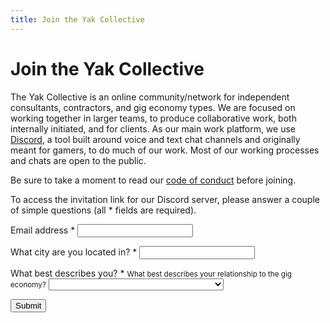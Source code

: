 ```yaml
---
title: Join the Yak Collective
---
```


# Join the Yak Collective

The Yak Collective is an online community/network for independent consultants, contractors, and gig economy types. We are focused on working together in larger teams, to produce collaborative work, both internally initiated, and for clients. As our main work platform, we use [Discord](https://discord.com/), a tool built around voice and text chat channels and originally meant for gamers, to do much of our work. Most of our working processes and chats are open to the public.

Be sure to take a moment to read our [code of conduct](https://roamresearch.com/#/app/ArtOfGig/page/i92e8kE2x) before joining.

To access the invitation link for our Discord server, please answer a couple of simple questions (all <span class="required">*</span> fields are required).

<div>
    <form class="mt4 mt5-l mh0 mh3-m mh4-l" method="post" action="https://docs.google.com/forms/u/0/d/e/1FAIpQLSfVUUvuIkzEGffk1CoEgzOkeO_yI05Nuw6zU3H1TNLmiQOf7g/formResponse">
        <p>
            <label class="db b mb2" for="emailAddress">Email address <span class="required">*</span></label>
            <input class="db ba pa2 w-100 w-80-m w-60-l" type="email" name="emailAddress" id="emailAddress" required="true">
        </p>
        <p>
            <label class="db b mb2" for="entry.579811979">What city are you located in? <span class="required">*</span></label>
            <input class="db ba pa2 w-100 w-80-m w-60-l" type="text" name="entry.579811979" id="entry.579811979" required="true">
        </p>
        <p>
            <label class="db b mb2" for="entry.2065359511">What best describes you? <span class="required">*</span></label>
            <small class="db mb2 details">What best describes your relationship to the gig economy?</small>
            <select class="db ba pa2 w-100 w-80-m w-60-l" name="entry.2065359511" id="entry.2065359511" required="true">
                <option value=""></option>
                <option value="Independent consultant">Independent consultant</option>
                <option value="Skilled contractor/freelancer">Skilled contractor/freelancer</option>
                <option value='Uber/Lyft etc ("under the API" gig economy)'>Uber/Lyft etc ("under the API" gig economy)</option>
                <option value="Potential client of the Yak Collective.">Potential client of the Yak Collective.</option>
                <option value="Paycheck employee curious about indie life">Paycheck employee curious about indie life</option>
                <option value="College student">College student</option>
                <option value="Other">Other</option>
            </select>
        </p>
        <p>
            <input class="b ba ph3 pv2 submit" type="submit" value="Submit">
        </p>
    </form>
</div>
